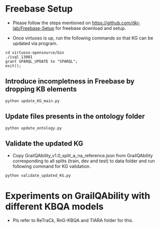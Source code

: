 # Freebase Setup
- Please follow the steps mentioned on https://github.com/dki-lab/Freebase-Setup for freebase download and setup.

- Once virtuoso is up, run the following commands so that KG can be updated via program.
```
cd virtuoso-opensource/bin 
./isql 13001
grant SPARQL_UPDATE to "SPARQL";
exit();
```

## Introduce incompletness in Freebase by dropping KB elements
```
python update_KG_main.py
```
## Update files presents in the ontology folder
```
python update_ontology.py 
```

## Validate the updated KG
- Copy GrailQAbility_v1.0_split_a_na_reference.json from GrailQAbility corresponding to all splits (train, dev and test) to data folder and run following command for KG validation.
```
python validate_updated_KG.py
```
# Experiments on GrailQAbility with different KBQA models
- Pls refer to ReTraCk, RnG-KBQA and TIARA folder for this.
